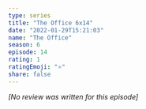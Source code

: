 ```yaml
---
type: series
title: "The Office 6x14"
date: "2022-01-29T15:21:03"
name: "The Office"
season: 6
episode: 14
rating: 1
ratingEmoji: "⭐️"
share: false
---
```


*[No review was written for this episode]*
